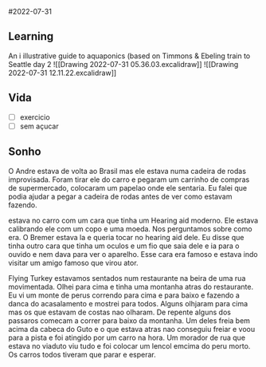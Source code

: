 #2022-07-31

## Learning
An i illustrative guide to aquaponics (based on Timmons & Ebeling 
train to Seattle day 2 
![[Drawing 2022-07-31 05.36.03.excalidraw]]
![[Drawing 2022-07-31 12.11.22.excalidraw]]
## Vida
- [ ] exercicio
- [ ] sem açucar

## Sonho

O Andre estava de volta ao Brasil mas ele estava numa cadeira de rodas improvisada. Foram tirar ele do carro e pegaram um carrinho de compras de supermercado, colocaram um papelao onde ele sentaria. Eu falei que podia ajudar a pegar a cadeira de rodas antes de ver como estavam fazendo.

estava no carro com um cara que tinha um Hearing aid moderno. Ele estava calibrando ele com um copo e uma moeda. Nos perguntamos sobre como era. O Bremer estava la e queria tocar no hearing aid dele. Eu disse que tinha outro cara que tinha um oculos e um fio que saia dele e ia para o ouvido e nem dava para ver o aparelho. Esse cara era famoso e estava indo visitar um amigo famoso que virou ator.

Flying Turkey
estavamos sentados num restaurante na beira de uma rua movimentada. Olhei para cima e tinha uma montanha atras do restaurante. Eu vi um monte de perus correndo para cima e para baixo e fazendo a danca do acasalamento e mostrei para todos. Alguns olhjaram para cima mas os que estavam de costas nao olharam. De repente alguns dos passaros comecam a correr para baixo da montanha. Um deles freia bem acima da cabeca do Guto e o que estava atras nao conseguiu freiar e voou para a pista e foi atingido por um carro na hora. Um morador de rua que estava no viaduto viu tudo e foi colocar um lencol emcima do peru morto. Os carros todos tiveram que parar e esperar.